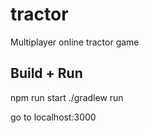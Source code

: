 # tractor
Multiplayer online tractor game

## Build + Run
npm run start
./gradlew run

go to localhost:3000
